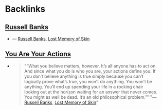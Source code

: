 
# Backlinks
## [Russell Banks](<Russell Banks.md>)
- — [Russell Banks](<Russell Banks.md>), [Lost Memory of Skin](<Lost Memory of Skin.md>)

## [You Are Your Actions](<You Are Your Actions.md>)
- > "“What you believe matters, however. It’s all anyone has to act on. And since what you do is who you are, your actions define you. If you don’t believe anything is true simply because you can’t logically prove what’s true, you won’t do anything. You won’t be anything. You’ll end up spending your life in a rocking chair looking out at the horizon waiting for an answer that never comes. You might as well be dead. It’s an old philosophical problem.”" "— [Russell Banks](<Russell Banks.md>), [Lost Memory of Skin](<Lost Memory of Skin.md>)"

